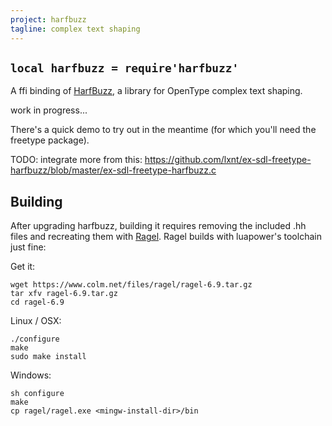```yaml
---
project: harfbuzz
tagline: complex text shaping
---
```


## `local harfbuzz = require'harfbuzz'`

A ffi binding of [HarfBuzz][harfbuzz lib], a library for OpenType complex text shaping.

work in progress...

There's a quick demo to try out in the meantime (for which you'll need the freetype package).

TODO: integrate more from this: https://github.com/lxnt/ex-sdl-freetype-harfbuzz/blob/master/ex-sdl-freetype-harfbuzz.c


[harfbuzz lib]: http://www.freedesktop.org/wiki/Software/HarfBuzz/

## Building

After upgrading harfbuzz, building it requires removing the included .hh files
and recreating them with [Ragel](https://www.colm.net/open-source/ragel/).
Ragel builds with luapower's toolchain just fine:

Get it:

	wget https://www.colm.net/files/ragel/ragel-6.9.tar.gz
	tar xfv ragel-6.9.tar.gz
	cd ragel-6.9

Linux / OSX:

	./configure
	make
	sudo make install

Windows:

	sh configure
	make
	cp ragel/ragel.exe <mingw-install-dir>/bin
